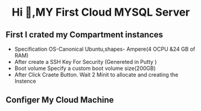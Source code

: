 
<h1 align="center">Hi 👋,MY First Cloud MYSQL Server</h1>

<h2> First I crated my Compartment instances</h2>

  - Specification OS-Canonical Ubuntu,shapes- Ampere(4 OCPU &24 GB of RAM)
  - After create a SSH Key For Security (Genereted in Putty ) 
  - Boot volume Specify a custom boot volume size(200GB)
  - After Click Craete Button. Wait 2 Minit to allocate and creating the Instence 
  
  <h2> Configer My Cloud Machine </h2>
  
